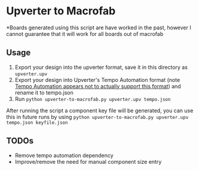 # Upverter to Macrofab

*Boards generated using this script are have worked in the past, however I cannot
guarantee that it will work for all boards out of macrofab

## Usage

1. Export your design into the upverter format, save it in this directory as
`upverter.upv`
2. Export your design into Upverter's Tempo Automation format (note [Tempo
  Automation appears not to actually support this format](https://forum.upverter.com/t/tempo-automation-not-supported/23033/7)) and
  rename it to tempo.json
3. Run `python upverter-to-macrofab.py upverter.upv tempo.json`

After running the script a component key file will be generated, you can use this
in future runs by using `python upverter-to-macrofab.py upverter.upv tempo.json keyfile.json`

## TODOs

* Remove tempo automation dependency
* Improve/remove the need for manual component size entry
